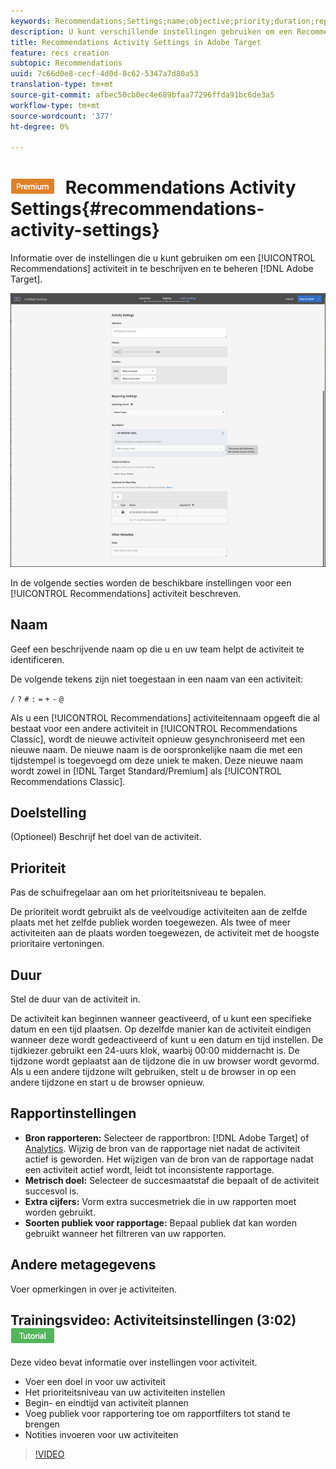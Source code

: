 ```yaml
---
keywords: Recommendations;Settings;name;objective;priority;duration;reporting settings;other metadata
description: U kunt verschillende instellingen gebruiken om een Recommendations-activiteit in Adobe Target te beschrijven en te beheren.
title: Recommendations Activity Settings in Adobe Target
feature: recs creation
subtopic: Recommendations
uuid: 7c66d0e8-cecf-4d0d-8c62-5347a7d80a53
translation-type: tm+mt
source-git-commit: afbec50cb0ec4e689bfaa77296ffda91bc6de3a5
workflow-type: tm+mt
source-wordcount: '377'
ht-degree: 0%

---
```



# ![PREMIE](/help/assets/premium.png) Recommendations Activity Settings{#recommendations-activity-settings}

Informatie over de instellingen die u kunt gebruiken om een [!UICONTROL Recommendations] activiteit in te beschrijven en te beheren [!DNL Adobe Target].

![Recommendations-pagina Doelen en instellingen](/help/c-recommendations/t-create-recs-activity/assets/recs-settings.png)

In de volgende secties worden de beschikbare instellingen voor een [!UICONTROL Recommendations] activiteit beschreven.

## Naam

Geef een beschrijvende naam op die u en uw team helpt de activiteit te identificeren.

De volgende tekens zijn niet toegestaan in een naam van een activiteit:

`/`
`?`
`#`
`:`
`=`
`+`
`-`
`@`

Als u een [!UICONTROL Recommendations] activiteitennaam opgeeft die al bestaat voor een andere activiteit in [!UICONTROL Recommendations Classic], wordt de nieuwe activiteit opnieuw gesynchroniseerd met een nieuwe naam. De nieuwe naam is de oorspronkelijke naam die met een tijdstempel is toegevoegd om deze uniek te maken. Deze nieuwe naam wordt zowel in [!DNL Target Standard/Premium] als [!UICONTROL Recommendations Classic].

## Doelstelling

(Optioneel) Beschrijf het doel van de activiteit.

## Prioriteit

Pas de schuifregelaar aan om het prioriteitsniveau te bepalen.

De prioriteit wordt gebruikt als de veelvoudige activiteiten aan de zelfde plaats met het zelfde publiek worden toegewezen. Als twee of meer activiteiten aan de plaats worden toegewezen, de activiteit met de hoogste prioritaire vertoningen.

## Duur

Stel de duur van de activiteit in.

De activiteit kan beginnen wanneer geactiveerd, of u kunt een specifieke datum en een tijd plaatsen. Op dezelfde manier kan de activiteit eindigen wanneer deze wordt gedeactiveerd of kunt u een datum en tijd instellen. De tijdkiezer gebruikt een 24-uurs klok, waarbij 00:00 middernacht is. De tijdzone wordt geplaatst aan de tijdzone die in uw browser wordt gevormd. Als u een andere tijdzone wilt gebruiken, stelt u de browser in op een andere tijdzone en start u de browser opnieuw.

## Rapportinstellingen

* **Bron rapporteren:** Selecteer de rapportbron: [!DNL Adobe Target] of [Analytics](/help/c-integrating-target-with-mac/a4t/a4t.md). Wijzig de bron van de rapportage niet nadat de activiteit actief is geworden. Het wijzigen van de bron van de rapportage nadat een activiteit actief wordt, leidt tot inconsistente rapportage.
* **Metrisch doel:** Selecteer de succesmaatstaf die bepaalt of de activiteit succesvol is.
* **Extra cijfers:** Vorm extra succesmetriek die in uw rapporten moet worden gebruikt.
* **Soorten publiek voor rapportage:** Bepaal publiek dat kan worden gebruikt wanneer het filtreren van uw rapporten.

## Andere metagegevens

Voer opmerkingen in over je activiteiten.

## Trainingsvideo: Activiteitsinstellingen (3:02) ![Zelfstudie](/help/assets/tutorial.png)

Deze video bevat informatie over instellingen voor activiteit.

* Voer een doel in voor uw activiteit
* Het prioriteitsniveau van uw activiteiten instellen
* Begin- en eindtijd van activiteit plannen
* Voeg publiek voor rapportering toe om rapportfilters tot stand te brengen
* Notities invoeren voor uw activiteiten

>[!VIDEO](https://video.tv.adobe.com/v/17381)